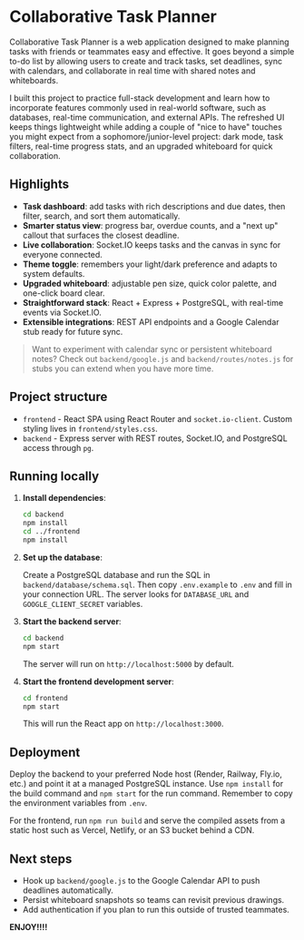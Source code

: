 
# Collaborative Task Planner

Collaborative Task Planner is a web application designed to make planning tasks with friends or teammates easy and effective. It goes beyond a simple to-do list by allowing users to create and track tasks, set deadlines, sync with calendars, and collaborate in real time with shared notes and whiteboards.

I built this project to practice full-stack development and learn how to incorporate features commonly used in real-world software, such as databases, real-time communication, and external APIs. The refreshed UI keeps things lightweight while adding a couple of "nice to have" touches you might expect from a sophomore/junior-level project: dark mode, task filters, real-time progress stats, and an upgraded whiteboard for quick collaboration.

## Highlights

- **Task dashboard**: add tasks with rich descriptions and due dates, then filter, search, and sort them automatically.
- **Smarter status view**: progress bar, overdue counts, and a "next up" callout that surfaces the closest deadline.
- **Live collaboration**: Socket.IO keeps tasks and the canvas in sync for everyone connected.
- **Theme toggle**: remembers your light/dark preference and adapts to system defaults.
- **Upgraded whiteboard**: adjustable pen size, quick color palette, and one-click board clear.
- **Straightforward stack**: React + Express + PostgreSQL, with real-time events via Socket.IO.
- **Extensible integrations**: REST API endpoints and a Google Calendar stub ready for future sync.

> Want to experiment with calendar sync or persistent whiteboard notes? Check out `backend/google.js` and `backend/routes/notes.js` for stubs you can extend when you have more time.

## Project structure

- `frontend` - React SPA using React Router and `socket.io-client`. Custom styling lives in `frontend/styles.css`.
- `backend` - Express server with REST routes, Socket.IO, and PostgreSQL access through `pg`.

## Running locally

1. **Install dependencies**:

   ```bash
   cd backend
   npm install
   cd ../frontend
   npm install
   ```

2. **Set up the database**:

   Create a PostgreSQL database and run the SQL in `backend/database/schema.sql`. Then copy `.env.example` to `.env` and fill in your connection URL. The server looks for `DATABASE_URL` and `GOOGLE_CLIENT_SECRET` variables.

3. **Start the backend server**:

   ```bash
   cd backend
   npm start
   ```

   The server will run on `http://localhost:5000` by default.

4. **Start the frontend development server**:

   ```bash
   cd frontend
   npm start
   ```

   This will run the React app on `http://localhost:3000`.

## Deployment

Deploy the backend to your preferred Node host (Render, Railway, Fly.io, etc.) and point it at a managed PostgreSQL instance. Use `npm install` for the build command and `npm start` for the run command. Remember to copy the environment variables from `.env`.

For the frontend, run `npm run build` and serve the compiled assets from a static host such as Vercel, Netlify, or an S3 bucket behind a CDN.

## Next steps

- Hook up `backend/google.js` to the Google Calendar API to push deadlines automatically.
- Persist whiteboard snapshots so teams can revisit previous drawings.
- Add authentication if you plan to run this outside of trusted teammates.

**ENJOY!!!!**
